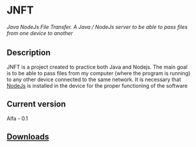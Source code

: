 # JNFT
###### Java NodeJs File Transfer. A Java / NodeJs server to be able to pass files from one device to another

## Description
JNFT is a project created to practice both Java and Nodejs. The main goal is to be able to pass files from my computer (where the program is running) to any other device connected to the same network. It is necessary that [NodeJs](https://nodejs.org/en/) is installed in the device for the proper functioning of the software

## Current version
Alfa - 0.1

## [Downloads](Descargas)

